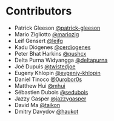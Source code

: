 # Contributors

- Patrick Gleeson [@patrick-gleeson](https://github.com/patrick-gleeson)
- Mario Zigliotto [@mariozig](https://github.com/mariozig)
- Leif Gensert [@leifg](https://github.com/leifg)
- Kadu Diógenes [@cerdiogenes](https://github.com/cerdiogenes)
- Peter Bhat Harkins [@pushcx](https://github.com/pushcx)
- Delta Purna Widyangga [@deltapurna](https://github.com/deltapurna)
- Joé Dupuis [@twistedjoe](https://github.com/twistedjoe)
- Eugeny Khlopin [@evgeniy-khlopin](https://github.com/evgeniy-khlopin)
- Daniel Tinoco [@0urobor0s](https://github.com/0urobor0s)
- Matthew Hui [@mhui](https://github.com/mhui)
- Sébastien Dubois [@sedubois](https://github.com/sedubois)
- Jazzy Gasper [@jazzygasper](https://github.com/jazzygasper)
- David Ma [@taikon](https://github.com/taikon)
- Dmitry Davydov [@haukot](https://github.com/haukot)

